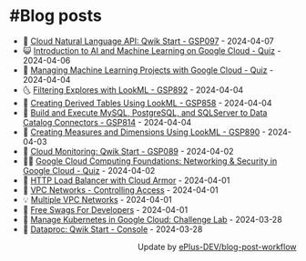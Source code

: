 # #Blog posts
<!-- BLOG-POST-LIST:START -->
- 🧰 [Cloud Natural Language API: Qwik Start - GSP097](https://eplus.dev/cloud-natural-language-api-qwik-start-gsp097) - 2024-04-07
- 😺 [Introduction to AI and Machine Learning on Google Cloud - Quiz](https://eplus.dev/introduction-to-ai-and-machine-learning-on-google-cloud-quiz) - 2024-04-06
- 🗽 [Managing Machine Learning Projects with Google Cloud - Quiz](https://eplus.dev/managing-machine-learning-projects-with-google-cloud-quiz) - 2024-04-04
- 🌜 [Filtering Explores with LookML - GSP892](https://eplus.dev/filtering-explores-with-lookml-gsp892) - 2024-04-04
- 📝 [Creating Derived Tables Using LookML - GSP858](https://eplus.dev/creating-derived-tables-using-lookml-gsp858) - 2024-04-04
- 🚀 [Build and Execute MySQL, PostgreSQL, and SQLServer to Data Catalog Connectors - GSP814](https://eplus.dev/build-and-execute-mysql-postgresql-and-sqlserver-to-data-catalog-connectors-gsp814) - 2024-04-04
- 💼 [Creating Measures and Dimensions Using LookML - GSP890](https://eplus.dev/creating-measures-and-dimensions-using-lookml-gsp890) - 2024-04-03
- 🦣 [Cloud Monitoring: Qwik Start - GSP089](https://eplus.dev/cloud-monitoring-qwik-start-gsp089) - 2024-04-02
- 👨‍🏫 [Google Cloud Computing Foundations: Networking &amp; Security in Google Cloud - Quiz](https://eplus.dev/google-cloud-computing-foundations-networking-security-in-google-cloud-quiz) - 2024-04-02
- 🔭 [HTTP Load Balancer with Cloud Armor](https://eplus.dev/http-load-balancer-with-cloud-armor) - 2024-04-01
- 🤡 [VPC Networks - Controlling Access](https://eplus.dev/vpc-networks-controlling-access) - 2024-04-01
- 💡 [Multiple VPC Networks](https://eplus.dev/multiple-vpc-networks) - 2024-04-01
- 🦣 [Free Swags For Developers](https://eplus.dev/free-swags-for-developers) - 2024-04-01
- 💪 [Manage Kubernetes in Google Cloud: Challenge Lab](https://eplus.dev/manage-kubernetes-in-google-cloud-challenge-lab) - 2024-03-28
- 🤡 [Dataproc: Qwik Start - Console](https://eplus.dev/dataproc-qwik-start-console) - 2024-03-28<!-- BLOG-POST-LIST:END -->
<div align="right">
  Update by <a target="_blank"
    href="https://github.com/ePlus-DEV/blog-post-workflow">ePlus-DEV/blog-post-workflow</a>
</div>
